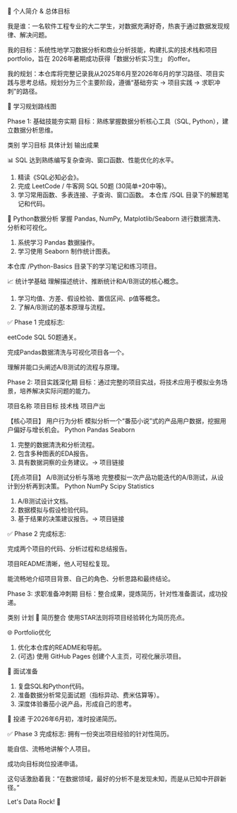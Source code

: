 🎯 个人简介 & 总体目标

我是谁：一名软件工程专业的大二学生，对数据充满好奇，热衷于通过数据发现规律、解决问题。

我的目标：系统性地学习数据分析和商业分析技能，构建扎实的技术栈和项目portfolio，旨在 2026年暑期成功获得「数据分析实习生」 的offer。

我的规划：本仓库将完整记录我从2025年6月至2026年6月的学习路径、项目实践与思考总结。规划分为三个主要阶段，遵循“基础夯实 -> 项目实践 -> 求职冲刺”的路径。

📅 学习规划路线图

Phase 1: 基础技能夯实期 
目标：熟练掌握数据分析核心工具（SQL, Python），建立数据分析思维。

类别	学习目标	具体计划	输出成果

📊 SQL	达到熟练编写复杂查询、窗口函数、性能优化的水平。	
1. 精读《SQL必知必会》。
2. 完成 LeetCode / 牛客网 SQL 50题 (30简单+20中等)。
3. 学习常用函数、多表连接、子查询、窗口函数。	本仓库 /SQL 目录下的解题笔记和代码。
   
🐍 Python数据分析	掌握 Pandas, NumPy, Matplotlib/Seaborn 进行数据清洗、分析和可视化。
1. 系统学习 Pandas 数据操作。
2. 学习使用 Seaborn 制作统计图表。
   
本仓库 /Python-Basics 目录下的学习笔记和练习项目。
   
📈 统计学基础	理解描述统计、推断统计和A/B测试的核心概念。
1. 学习均值、方差、假设检验、置信区间、p值等概念。
2. 了解A/B测试的基本原理与流程。
   
✅ Phase 1 完成标志:

eetCode SQL 50题通关。

完成Pandas数据清洗与可视化项目各一个。

理解并能口头阐述A/B测试的流程与原理。

Phase 2: 项目实践深化期 
目标：通过完整的项目实战，将技术应用于模拟业务场景，培养解决实际问题的能力。

项目名称	项目目标	技术栈	项目产出

【核心项目】
用户行为分析	模拟分析一个“番茄小说”式的产品用户数据，挖掘用户偏好与增长机会。	Python Pandas Seaborn	

1. 完整的数据清洗和分析流程。
2. 包含多种图表的EDA报告。
3. 具有数据洞察的业务建议。→ 项目链接
   
【亮点项目】
A/B测试分析与落地	完整模拟一次产品功能迭代的A/B测试，从设计到分析再到决策。	Python NumPy Scipy Statistics

1. A/B测试设计文档。
2. 数据模拟与假设检验代码。
3. 基于结果的决策建议报告。→ 项目链接
   
✅ Phase 2 完成标志:

完成两个项目的代码、分析过程和总结报告。

项目README清晰，他人可轻松复现。

能流畅地介绍项目背景、自己的角色、分析思路和最终结论。

Phase 3: 求职准备冲刺期 
目标：整合成果，提炼简历，针对性准备面试，成功投递。

类别	计划
📝 简历整合	使用STAR法则将项目经验转化为简历亮点。

🌐 Portfolio优化	
1. 优化本仓库的README和导航。
2. (可选) 使用 GitHub Pages 创建个人主页，可视化展示项目。

🧠 面试准备
1. 复盘SQL和Python代码。
2. 准备数据分析常见面试题（指标异动、费米估算等）。
3. 深度体验番茄小说产品，形成自己的思考。
   
🚀 投递	于2026年6月初，准时投递简历。

✅ Phase 3 完成标志:
拥有一份突出项目经验的针对性简历。

能自信、流畅地讲解个人项目。

成功向目标岗位投递申请。

这句话激励着我：“在数据领域，最好的分析不是发现未知，而是从已知中开辟新径。”

Let's Data Rock! 🚀
